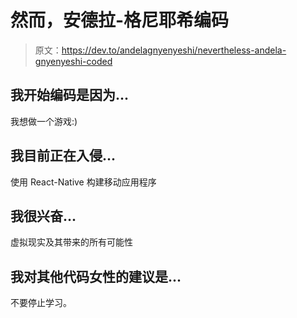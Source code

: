 # 然而，安德拉-格尼耶希编码

> 原文：<https://dev.to/andelagnyenyeshi/nevertheless-andela-gnyenyeshi-coded>

## 我开始编码是因为...

我想做一个游戏:)

## 我目前正在入侵...

使用 React-Native 构建移动应用程序

## 我很兴奋...

虚拟现实及其带来的所有可能性

## 我对其他代码女性的建议是...

不要停止学习。